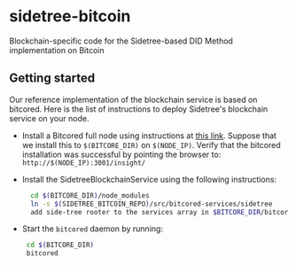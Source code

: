 # sidetree-bitcoin

Blockchain-specific code for the Sidetree-based DID Method implementation on Bitcoin

## Getting started

Our reference implementation of the blockchain service is based on bitcored. Here is the list of instructions to deploy Sidetree's blockchain service on your node.

- Install a Bitcored full node using instructions at [this link](https://bitcore.io/guides/full-node). Suppose that we install this to `$(BITCORE_DIR)` on `$(NODE_IP)`. Verify that the bitcored installation was successful by pointing the browser to: `http://$(NODE_IP):3001/insight/`
- Install the SidetreeBlockchainService using the following instructions:

  ```bash
    cd $(BITCORE_DIR)/node_modules
    ln -s $(SIDETREE_BITCOIN_REPO)/src/bitcored-services/sidetree
    add side-tree rooter to the services array in $BITCORE_DIR/bitcore-node.json
  ```

- Start the `bitcored` daemon by running:

   ```bash
    cd $(BITCORE_DIR)
    bitcored
   ```